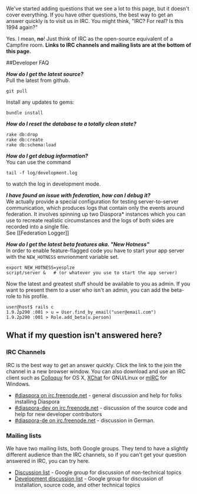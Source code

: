 We've started adding questions that we see a lot to this page, but it doesn't cover everything.
If you have other questions, the best way to get an answer quickly is to visit us in IRC. 
You might think, "IRC? For real? Is this 1994 again?" 

Yes. I mean, **no**! Just think of IRC as the open-source equivalent of a Campfire room. **Links
to IRC channels and mailing lists are at the bottom of this page.**

##Developer FAQ

***How do I get the latest source?***  
Pull the latest from github.

    git pull

Install any updates to gems:

    bundle install

    
***How do I reset the database to a totally clean state?***

    rake db:drop
    rake db:create
    rake db:schema:load

***How do I get debug information?***  
You can use the command  

    tail -f log/development.log

to watch the log in development mode.    

***I have found an issue with federation, how can I debug it?***  
We actually provide a special configuration for testing server-to-server communication, which produces logs that contain only the events around federation. It involves spinning up two Diaspora* instances which you can use to recreate realistic circumstances and the logs of both sides are recorded into a single file.  
See [[Federation Logger]]

***How do I get the latest beta features aka. "New Hotness"***  
In order to enable feature-flagged code you have to start your app server with the `NEW_HOTNESS` envrionment variable set.

    export NEW_HOTNESS=yesplze
    script/server &   # (or whatever you use to start the app server)

Now the latest and greatest stuff should be available to you as admin. If you want to present them to a user who isn't an admin, you can add the beta-role to his profile. 

    user@host$ rails c
    1.9.2p290 :001 > u = User.find_by_email("user@email.com")
    1.9.2p290 :001 > Role.add_beta(u.person)

## What if my question isn't answered here?

### IRC Channels

IRC is the best way to get an answer quickly. Click the link to the join the channel in a new 
browser window. You can also download and use an IRC client such as 
<a href="http://colloquy.info/" target="_blank">Colloquy</a> for OS X, [XChat](http://xchat.org/) for GNU/Linux or 
<a href="http://www.mirc.com/" target="_blank">mIRC</a> for Windows.

* <a href="http://webchat.freenode.net/?channels=diaspora" target="_blank">#diaspora on irc.freenode.net</a> - general discussion and help for folks installing Diaspora
* <a href="http://webchat.freenode.net/?channels=diaspora-dev" target="_blank">#diaspora-dev on irc.freenode.net</a> - discussion of the source code and help for new developer contributors
* <a href="http://webchat.freenode.net/?channels=diaspora-de" target="_blank">#diaspora-de on irc.freenode.net</a> - discussion in German.

### Mailing lists

We have two mailing lists, both Google groups. They tend to have a slightly different audience than
the IRC channels, so if you can't get your question answered in IRC, you can try here.

* [Discussion list](http://groups.google.com/group/diaspora-discuss) - Google group for discussion of non-technical topics
* [Development discussion list](http://groups.google.com/group/diaspora-dev) - Google group for discussion of installation, source code, and other technical topics

